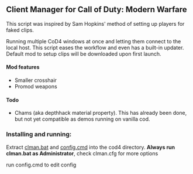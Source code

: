 ## Client Manager for Call of Duty: Modern Warfare

This script was inspired by Sam Hopkins' method of setting up players for faked clips.

Running multiple CoD4 windows at once and letting them connect to the local host. This script eases the workflow and even has a built-in updater. Default mod to setup clips will be downloaded upon first launch. 

#### Mod features

* Smaller crosshair
* Promod weapons

#### Todo

* Chams (aka depthhack material property). This has already been done, but not yet compatible as demos running on vanilla cod.

### Installing and running:

Extract [clman.bat](https://github.com/gmzorz/cod4cm/blob/master/clman.bat) and [config.cmd](https://github.com/gmzorz/cod4cm/blob/master/config.cmd) into the cod4 directory. **Always run clman.bat as Administrator**, check clman.cfg for more options

run config.cmd to edit config
